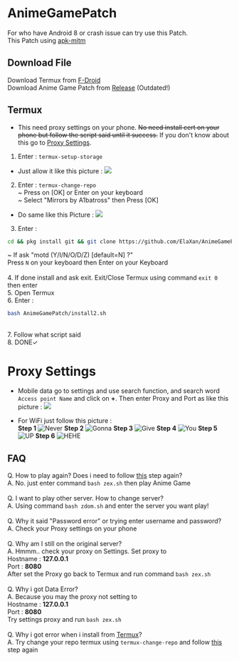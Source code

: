 # AnimeGamePatch
For who have Android 8 or crash issue can try use this Patch.<br />
This Patch using [apk-mitm](https://github.com/shroudedcode/apk-mitm)

## Download File
Download Termux from [F-Droid](https://f-droid.org/repo/com.termux_118.apk) <br />
Download Anime Game Patch from [Release](https://github.com/ElaXan/AnimeGamePatch/releases) (Outdated!) <br />

## Termux
* This need proxy settings on your phone. ~~No need install cert on your phone but follow the script said until it success.~~ If you don't know about this go to [Proxy Settings](https://github.com/ElaXan/AnimeGamePatch#proxy-settings).
1. Enter : ```termux-setup-storage``` <br />
* Just allow it like this picture :
![](termuximg/termux-setup-storage.png)
2. Enter : ```termux-change-repo``` <br />
~ Press on [OK] or Enter on your keyboard <br />
~ Select "Mirrors by A1batross" then Press [OK] <br />
* Do same like this Picture :
![](termuximg/termux-change-repo.png)
3. Enter : 
```bash
cd && pkg install git && git clone https://github.com/ElaXan/AnimeGamePatch.git && cd AnimeGamePatch && bash install.sh
```
~ If ask "motd (Y/I/N/O/D/Z) [default=N] ?" <br />
Press ```N``` on your keyboard then Enter on your Keyboard <br />
<br />4. If done install and ask exit. Exit/Close Termux using command ```exit 0``` then enter <br />
5. Open Termux<br />
6. Enter :
```bash
bash AnimeGamePatch/install2.sh
```
<br />7. Follow what script said
<br />8. DONE✓

# Proxy Settings
* Mobile data go to settings and use search function, and search word ```Access point Name``` and click on **+**. Then enter Proxy and Port as like this picture :
![](img/apnmobiledata.png)

* For WiFi just follow this picture : 
<br />**Step 1**
![Never](img/wifiproxy1.png)
**Step 2**
![Gonna](img/wifiproxy2.png)
**Step 3**
![Give](img/wifiproxy3.png)
**Step 4**
![You](img/wifiproxy4.png)
**Step 5**
![UP](img/wifiproxy5.png)
**Step 6**
![HEHE](img/wifiproxy6.png)

## FAQ
Q. How to play again? Does i need to follow [this](https://github.com/ElaXan/AnimeGamePatch/edit/main/README.md#termux) step again?
<br />A. No. just enter command ```bash zex.sh``` then play Anime Game
<br />
<br />Q. I want to play other server. How to change server?
<br />A. Using command ```bash zdom.sh``` and enter the server you want play!
<br />
<br />Q. Why it said "Password error" or trying enter username and password?
<br />A. Check your Proxy settings on your phone
<br />
<br />Q. Why am I still on the original server?
<br />A. Hmmm.. check your proxy on Settings. Set proxy to<br />Hostname : **127.0.0.1**<br />Port : **8080**<br />After set the Proxy go back to Termux and run command ```bash zex.sh```
<br />
<br />Q. Why i got Data Error?
<br />A. Because you may the proxy not setting to<br /> Hostname : **127.0.0.1**<br />Port : **8080**<br />Try settings proxy and run ```bash zex.sh```
<br />
<br />Q. Why i got error when i install from [Termux](https://github.com/ElaXan/AnimeGamePatch/edit/main/README.md#termux)?
<br />A. Try change your repo termux using ```termux-change-repo``` and follow [this](https://github.com/ElaXan/AnimeGamePatch#termux) step again<br />
